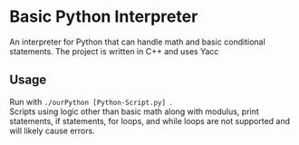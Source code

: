 # Basic Python Interpreter
An interpreter for Python that can handle math and basic conditional statements. The project is written in C++ and uses Yacc

## Usage
Run with <code>./ourPython [Python-Script.py] </code>.<br> Scripts using logic other than basic math along with modulus, print statements, if statements, for loops, and while loops are not supported and will likely cause errors.
